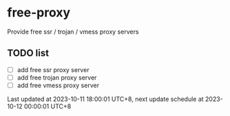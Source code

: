 
# free-proxy
Provide free ssr / trojan / vmess proxy servers


## TODO list
- [ ] add free ssr proxy server
- [ ] add free trojan proxy server
- [ ] add free vmess proxy server

Last updated at 2023-10-11 18:00:01 UTC+8, next update schedule at 2023-10-12 00:00:01 UTC+8

